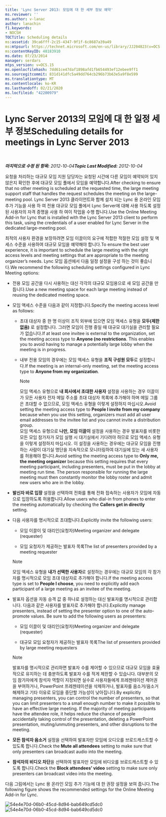 ```yaml
---
title: 'Lync Server 2013: 모임에 대 한 세부 정보 예약'
ms.reviewer: ''
ms.author: v-lanac
author: lanachin
f1.keywords:
- NOCSH
TOCTitle: Scheduling details
ms:assetid: 39ca6fff-2c15-4347-9f1f-6c8687a39a49
ms:mtpsurl: https://technet.microsoft.com/en-us/library/JJ204823(v=OCS.15)
ms:contentKeyID: 48183910
ms.date: 07/23/2014
manager: serdars
mtps_version: v=OCS.15
ms.openlocfilehash: 7dd61ce47daf1898afd1fb654493ef12ebee9ff1
ms.sourcegitcommit: 831d141dfc5a49dd764cb296b73b63e5a9f8e599
ms.translationtype: MT
ms.contentlocale: ko-KR
ms.lasthandoff: 02/21/2020
ms.locfileid: "42200979"
---
```

<div data-xmlns="http://www.w3.org/1999/xhtml">

<div class="topic" data-xmlns="http://www.w3.org/1999/xhtml" data-msxsl="urn:schemas-microsoft-com:xslt" data-cs="https://msdn.microsoft.com/">

<div data-asp="https://msdn2.microsoft.com/asp">

# <a name="scheduling-details-for-meetings-in-lync-server-2013"></a><span data-ttu-id="41121-102">Lync Server 2013의 모임에 대 한 일정 세부 정보</span><span class="sxs-lookup"><span data-stu-id="41121-102">Scheduling details for meetings in Lync Server 2013</span></span>

</div>

<div id="mainSection">

<div id="mainBody">

<span> </span>

<span data-ttu-id="41121-103">_**마지막으로 수정 된 항목:** 2012-10-04_</span><span class="sxs-lookup"><span data-stu-id="41121-103">_**Topic Last Modified:** 2012-10-04_</span></span>

<span data-ttu-id="41121-104">요청을 처리하는 대규모 모임 지원 담당자는 요청된 시간에 다른 모임이 예약되어 있지 않은지 확인한 후에 대규모 모임 풀에서 모임을 예약합니다.</span><span class="sxs-lookup"><span data-stu-id="41121-104">After checking to ensure that no other meeting is scheduled at the requested time, the large meeting support staff that handles the request schedules the meeting on the large-meeting pool.</span></span> <span data-ttu-id="41121-105">Lync Server 2013 클라이언트와 함께 설치 되는 Lync 용 온라인 모임 추가 기능을 사용 하 여 전용 대규모 모임 풀에서 Lync Server에 대해 사용 하도록 설정 된 사용자의 자격 증명을 사용 하 여이 작업을 수행 합니다.</span><span class="sxs-lookup"><span data-stu-id="41121-105">Use the Online Meeting Add-in for Lync that is installed with the Lync Server 2013 client to perform this task, using the credentials of a user enabled for Lync Server in the dedicated large-meeting pool.</span></span>

<span data-ttu-id="41121-106">최적의 사용자 환경을 보장하려면 모임 이끌이의 요구에 적합한 적절한 모임 설정 및 액세스 수준을 사용하여 대규모 모임을 예약해야 합니다.</span><span class="sxs-lookup"><span data-stu-id="41121-106">To ensure the best user experience, it is important to schedule the large meeting with the right access levels and meeting settings that are appropriate to the meeting organizer’s needs.</span></span> <span data-ttu-id="41121-107">Lync 모임 옵션에서 다음 일정 설정을 구성 하는 것이 좋습니다.</span><span class="sxs-lookup"><span data-stu-id="41121-107">We recommend the following scheduling settings configured in Lync Meeting options:</span></span>

  - <span data-ttu-id="41121-108">전용 모임 공간을 다시 사용하는 대신 각각의 대규모 모임용으로 새 모임 공간을 만듭니다.</span><span class="sxs-lookup"><span data-stu-id="41121-108">Use a new meeting space for each large meeting instead of reusing the dedicated meeting space.</span></span>

  - <span data-ttu-id="41121-109">모임 액세스 수준을 다음과 같이 지정합니다.</span><span class="sxs-lookup"><span data-stu-id="41121-109">Specify the meeting access level as follows:</span></span>
    
      - <span data-ttu-id="41121-p103">초대 대상자 중 한 명 이상이 조직 외부에 있으면 모임 액세스 유형을 **모두(제한 없음)** 로 설정합니다. 그러면 모임이 진행 중일 때 대규모 대기실을 관리할 필요가 없습니다.</span><span class="sxs-lookup"><span data-stu-id="41121-p103">If at least one invitee is external to the organization, set the meeting access type to **Anyone (no restrictions**. This enables you to avoid having to manage a potentially large lobby when the meeting is in progress.</span></span>
    
      - <span data-ttu-id="41121-112">내부 전용 모임의 경우에는 모임 액세스 유형을 **조직 구성원 모두**로 설정합니다.</span><span class="sxs-lookup"><span data-stu-id="41121-112">If the meeting is an internal-only meeting, set the meeting access type to **Anyone from my organization**.</span></span>
        
        <div>
        

        > [!NOTE]  
        > <span data-ttu-id="41121-113">모임 액세스 유형으로 <STRONG>내 회사에서 초대한 사용자</STRONG> 설정을 사용하는 경우 이끌이가 모든 사용자 전자 메일 주소를 초대 대상자 목록에 추가해야 하며 메일 그룹은 초대할 수 없으므로, 모임 액세스 유형을 이렇게 설정하지 마십시오.</span><span class="sxs-lookup"><span data-stu-id="41121-113">Avoid setting the meeting access type to <STRONG>People I invite from my company</STRONG> because when you use this setting, organizers must add all user email addresses to the invitee list and you cannot invite a distribution group.</span></span><BR><span data-ttu-id="41121-p104">모임 액세스 유형으로 <STRONG>나만, 모임 이끌이</STRONG> 설정을 사용하는 경우 발표자를 비롯한 모든 모임 참가자가 모임 실행 시 대기실에서 기다려야 하므로 모임 액세스 유형을 이렇게 설정하지 마십시오. 이 설정을 사용하는 경우에는 대규모 모임을 진행하는 사람이 대기실 명단을 지속적으로 모니터링하여 대기실에 있는 새 사용자를 허용해야 합니다.</span><span class="sxs-lookup"><span data-stu-id="41121-p104">Avoid setting the meeting access type to <STRONG>Only me, the meeting organizer</STRONG> because this setting requires that every meeting participant, including presenters, must be put in the lobby at meeting run time. The person responsible for running the large meeting must then constantly monitor the lobby roster and admit new users who are in the lobby.</span></span>

        
        </div>

  - <span data-ttu-id="41121-116">**발신자 바로 입장** 설정을 선택하여 전화를 통해 전화 접속하는 사용자가 모임에 자동으로 입장하도록 허용합니다.</span><span class="sxs-lookup"><span data-stu-id="41121-116">Allow users who dial-in from phones to enter the meeting automatically by checking the **Callers get in directly** setting.</span></span>

  - <span data-ttu-id="41121-117">다음 사용자를 명시적으로 초대합니다.</span><span class="sxs-lookup"><span data-stu-id="41121-117">Explicitly invite the following users:</span></span>
    
      - <span data-ttu-id="41121-118">모임 이끌이 및 대리인(요청자)</span><span class="sxs-lookup"><span data-stu-id="41121-118">Meeting organizer and delegate (requester)</span></span>
    
      - <span data-ttu-id="41121-119">모임 요청자가 제공하는 발표자 목록</span><span class="sxs-lookup"><span data-stu-id="41121-119">The list of presenters provided by a meeting requester</span></span>
    
    <div>
    

    > [!NOTE]  
    > <span data-ttu-id="41121-120">모임 액세스 유형을 <STRONG>내가 선택한 사용자</STRONG>로 설정하는 경우에는 대규모 모임의 각 참가자를 명시적으로 모임 초대 대상자로 추가해야 합니다.</span><span class="sxs-lookup"><span data-stu-id="41121-120">If the meeting access type is set to <STRONG>People I choose</STRONG>, you need to explicitly add each participant of a large meeting as an invitee of the meeting.</span></span>

    
    </div>

  - <span data-ttu-id="41121-p105">발표자 옵션을 자동 승격 값 중 하나로 설정하는 대신 발표자를 명시적으로 관리합니다. 다음과 같은 사용자를 발표자로 추가해야 합니다.</span><span class="sxs-lookup"><span data-stu-id="41121-p105">Explicitly manage presenters, instead of setting the presenter option to one of the auto-promote values. Be sure to add the following users as presenters:</span></span>
    
      - <span data-ttu-id="41121-123">모임 이끌이 및 대리인(요청자)</span><span class="sxs-lookup"><span data-stu-id="41121-123">Meeting organizer and delegate (requester)</span></span>
    
      - <span data-ttu-id="41121-124">대규모 모임 요청자가 제공하는 발표자 목록</span><span class="sxs-lookup"><span data-stu-id="41121-124">The list of presenters provided by large meeting requesters</span></span>
    
    <div>
    

    > [!NOTE]  
    > <span data-ttu-id="41121-p106">발표자를 명시적으로 관리하면 발표자 수를 제어할 수 있으므로 대규모 모임을 효율적으로 유지하는 데 충분하도록 발표자 수를 적게 제한할 수 있습니다. 대부분의 모임 참가자에게 참석자 역할이 지정되면 실수로 사용자들에게 프레젠테이션 제어권을 부여하거나, PowerPoint 프레젠테이션을 삭제하거나, 발표자를 음소거/음소거 해제하고 기타 이유로 모임을 중단할 가능성이 낮아집니다.</span><span class="sxs-lookup"><span data-stu-id="41121-p106">By explicitly managing presenters, you can control the number of presenters, so that you can limit presenters to a small enough number to make it possible to have an effective large meeting. If the majority of meeting participants have the attendee role, it helps reduce the chance of people accidentally taking control of the presentation, deleting a PowerPoint presentation, muting/unmuting presenters, and other disruptions to the meeting.</span></span>

    
    </div>

  - <span data-ttu-id="41121-127">**모든 참석자 음소거** 설정을 선택하여 발표자만 모임에 오디오를 브로드캐스트할 수 있도록 합니다.</span><span class="sxs-lookup"><span data-stu-id="41121-127">Check the **Mute all attendees** setting to make sure that only presenters can broadcast audio into the meeting.</span></span>

  - <span data-ttu-id="41121-128">**참석자의 비디오 차단**을 선택하여 발표자만 모임에 비디오를 브로드캐스트할 수 있도록 합니다.</span><span class="sxs-lookup"><span data-stu-id="41121-128">Check the **Block attendees’ video** setting to make sure only presenters can broadcast video into the meeting.</span></span>

<span data-ttu-id="41121-129">다음 그림에서는 Lync 용 온라인 모임 추가 기능에 대 한 권장 설정을 보여 줍니다.</span><span class="sxs-lookup"><span data-stu-id="41121-129">The following figure shows the recommended settings for the Online Meeting Add-in for Lync.</span></span>

<span data-ttu-id="41121-130">![54e4e70d-06b0-45cd-8d94-bab649cd5dc0](images/JJ204823.54e4e70d-06b0-45cd-8d94-bab649cd5dc0(OCS.15).jpg "54e4e70d-06b0-45cd-8d94-bab649cd5dc0")</span><span class="sxs-lookup"><span data-stu-id="41121-130">![54e4e70d-06b0-45cd-8d94-bab649cd5dc0](images/JJ204823.54e4e70d-06b0-45cd-8d94-bab649cd5dc0(OCS.15).jpg "54e4e70d-06b0-45cd-8d94-bab649cd5dc0")</span></span>

</div>

<span> </span>

</div>

</div>

</div>

